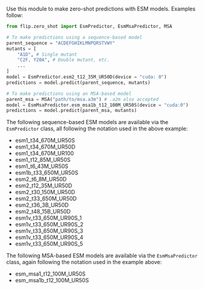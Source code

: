 Use this module to make zero-shot predictions with ESM models. Examples follow:

```python
from flip.zero_shot import EsmPredictor, EsmMsaPredictor, MSA

# To make predictions using a sequence-based model
parent_sequence = "ACDEFGHIKLMNPQRSTVWY"
mutants = [
    "A1D", # Single mutant
    "C2F, Y20A", # Double mutant, etc.
    ...
]
model = EsmPredictor.esm2_t12_35M_UR50D(device = "cuda: 0")
predictions = model.predict(parent_sequence, mutants)

# To make predictions using an MSA-based model
parent_msa = MSA("path/to/msa.a3m") # .a2m also accepted
model = EsmMsaPredictor.esm_msa1b_t12_100M_UR50S(device = "cuda:0")
predictions = model.predict(parent_msa, mutants)
```

The following sequence-based ESM models are available via the `EsmPredictor` class, all following the notation used in the above example:

- esm1_t34_670M_UR50S
- esm1_t34_670M_UR50D
- esm1_t34_670M_UR100
- esm1_t12_85M_UR50S
- esm1_t6_43M_UR50S
- esm1b_t33_650M_UR50S
- esm2_t6_8M_UR50D
- esm2_t12_35M_UR50D
- esm2_t30_150M_UR50D
- esm2_t33_650M_UR50D
- esm2_t36_3B_UR50D
- esm2_t48_15B_UR50D
- esm1v_t33_650M_UR90S_1
- esm1v_t33_650M_UR90S_2
- esm1v_t33_650M_UR90S_3
- esm1v_t33_650M_UR90S_4
- esm1v_t33_650M_UR90S_5

The following MSA-based ESM models are available via the `EsmMsaPredictor` class, again following the notation used in the example above:

- esm_msa1_t12_100M_UR50S
- esm_msa1b_t12_100M_UR50S
